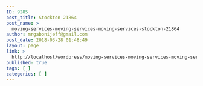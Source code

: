 ```yaml
---
ID: 9285
post_title: Stockton 21864
post_name: >
  moving-services-moving-services-moving-services-stockton-21864
author: mrgabonijeff@gmail.com
post_date: 2018-03-28 01:48:49
layout: page
link: >
  http://localhost/wordpress/moving-services-moving-services-moving-services-stockton-21864/
published: true
tags: [ ]
categories: [ ]
---
```

